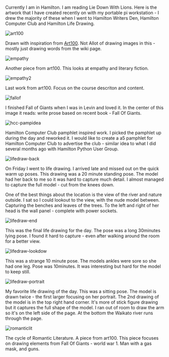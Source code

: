 Currently I am in Hamilton. I am reading Lie Down With Lions. 
Here is the artwork that I have created recently on with my portable pi
workstation - I drew the majority of these when I went to Hamilton Writers Den, Hamilton Computer
Club and Hamilton Life Drawing. 

![art100](/galleries/2016/05/14/art100.png)

Drawn with inspiration from [Art100](http://wikieducator.org/Art_Appreciation_and_Techniques).
Not Allot of drawing images in this - mostly just drawing words from the 
wiki page.

![empathy](/galleries/2016/05/14/empathy.png)

Another piece from art100. This looks at empathy and literary fiction.

![empathy2](/galleries/2016/05/14/empathy2.png)

Last work from art100. Focus on the course descriton and content. 

![fallof](/galleries/2016/05/14/fallof.png)

I finished Fall of Giants when I was in Levin and loved it. In the center
of this image it reads: write prose based on recent book - Fall Of Giants. 

![hcc-pampidea](/galleries/2016/05/14/hcc-pampidea.png)

Hamilton Computer Club pamphlet inspired work. I picked the pamphlet up 
during the day and reworked it. I would like to create a a5 pamphlet for 
Hamilton Computer Club to advertise the club - similar idea to what I did
several months ago with Hamilton Python User Group.

![lifedraw-back](/galleries/2016/05/14/lifedraw-back.png)

On Friday I went to life drawing. I arrived late and missed out on the 
quick warm up poses. This drawing was a 20 minute standing pose. The 
model had her back to me so it was hard to capture much detail. I almost
managed to capture the full model - cut from the knees down. 

One of the best things about the location is the view of the river and 
nature outside. I sat so I could lookout to the view, with the nude model 
between. Capturing the benches and leaves of the trees. To the left and
right of her head is the wall panel - complete with power sockets. 

![lifedraw-end](/galleries/2016/05/14/lifedraw-end.png)

This was the final life drawing for the day. The pose was a long 30minutes
lying pose. I found it hard to capture - even after walking around the 
room for a better view. 

![lifedraw-lookdow](/galleries/2016/05/14/lifedraw-lookdown.png)

This was a strange 10 minute pose. The models ankles were sore so she 
had one leg. Pose was 10minutes. It was interesting but hard for the 
model to keep still.

![lifedraw-portrait](/galleries/2016/05/14/lifedraw-portrait.png)

My favorite life drawing of the day. This was a sitting pose. The model 
is drawn twice - the first larger focusing on her portrait. The 2nd drawing
of the model is in the top right hand corner. It's more of stick figure
drawing but it captures the full shape of the model. I ran out of room 
to draw the arm so it's on the left side of the page. At the bottom 
the Waikato river runs through the page. 

![romanticlit](/galleries/2016/05/14/romanticlit.png)

The cycle of Romantic Literature. A piece from art100. This piece focuses
on drawing elements from Fall Of Giants - world war 1. Man with a gas mask,
and guns. 


